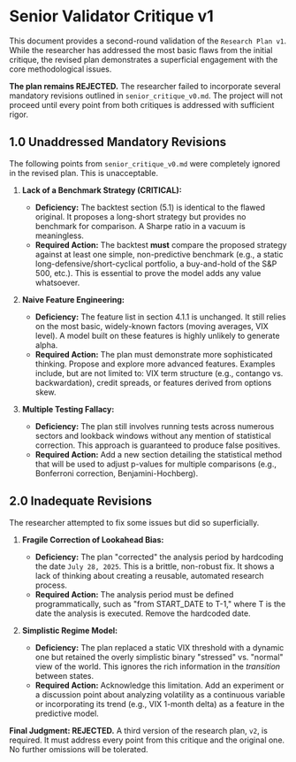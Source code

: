 # Senior Validator Critique v1

This document provides a second-round validation of the `Research Plan v1`. While the researcher has addressed the most basic flaws from the initial critique, the revised plan demonstrates a superficial engagement with the core methodological issues.

**The plan remains REJECTED.** The researcher failed to incorporate several mandatory revisions outlined in `senior_critique_v0.md`. The project will not proceed until every point from both critiques is addressed with sufficient rigor.

## 1.0 Unaddressed Mandatory Revisions

The following points from `senior_critique_v0.md` were completely ignored in the revised plan. This is unacceptable.

1.  **Lack of a Benchmark Strategy (CRITICAL):**
    *   **Deficiency:** The backtest section (5.1) is identical to the flawed original. It proposes a long-short strategy but provides no benchmark for comparison. A Sharpe ratio in a vacuum is meaningless.
    *   **Required Action:** The backtest **must** compare the proposed strategy against at least one simple, non-predictive benchmark (e.g., a static long-defensive/short-cyclical portfolio, a buy-and-hold of the S&P 500, etc.). This is essential to prove the model adds any value whatsoever.

2.  **Naive Feature Engineering:**
    *   **Deficiency:** The feature list in section 4.1.1 is unchanged. It still relies on the most basic, widely-known factors (moving averages, VIX level). A model built on these features is highly unlikely to generate alpha.
    *   **Required Action:** The plan must demonstrate more sophisticated thinking. Propose and explore more advanced features. Examples include, but are not limited to: VIX term structure (e.g., contango vs. backwardation), credit spreads, or features derived from options skew.

3.  **Multiple Testing Fallacy:**
    *   **Deficiency:** The plan still involves running tests across numerous sectors and lookback windows without any mention of statistical correction. This approach is guaranteed to produce false positives.
    *   **Required Action:** Add a new section detailing the statistical method that will be used to adjust p-values for multiple comparisons (e.g., Bonferroni correction, Benjamini-Hochberg).

## 2.0 Inadequate Revisions

The researcher attempted to fix some issues but did so superficially.

1.  **Fragile Correction of Lookahead Bias:**
    *   **Deficiency:** The plan "corrected" the analysis period by hardcoding the date `July 28, 2025`. This is a brittle, non-robust fix. It shows a lack of thinking about creating a reusable, automated research process.
    *   **Required Action:** The analysis period must be defined programmatically, such as "from START_DATE to T-1," where T is the date the analysis is executed. Remove the hardcoded date.

2.  **Simplistic Regime Model:**
    *   **Deficiency:** The plan replaced a static VIX threshold with a dynamic one but retained the overly simplistic binary "stressed" vs. "normal" view of the world. This ignores the rich information in the *transition* between states.
    *   **Required Action:** Acknowledge this limitation. Add an experiment or a discussion point about analyzing volatility as a continuous variable or incorporating its trend (e.g., VIX 1-month delta) as a feature in the predictive model.

**Final Judgment: REJECTED.** A third version of the research plan, `v2`, is required. It must address every point from this critique and the original one. No further omissions will be tolerated.
